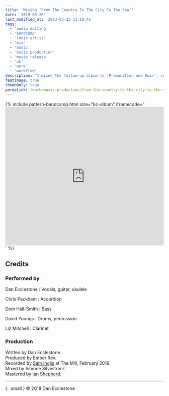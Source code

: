 ```yaml
---
title: 'Mixing ‘From The Country To The City To The Sea’'
date: '2019-09-20'
last_modified_at: '2023-05-23 13:10:41'
tags: 
  - 'audio editing'
  - 'bandcamp'
  - 'indie artist'
  - 'mix'
  - 'music'
  - 'music production'
  - 'music release'
  - 'uk'
  - 'work'
  - 'workflow'
description: "I mixed the follow-up album to ‘Premonition and Ruin’, collaborating with Sam Inglis and Ian Shepherd."
featimage: true
thumbOnly: true
permalink: /work/music-production/from-the-country-to-the-city-to-the-sea-album-mix/
---
```

{% include pattern-bandcamp.html size="bc-album" iframecode='<iframe style="border: 0; width: 100%; height: 439px;" src="https://bandcamp.com/EmbeddedPlayer/album=404229151/size=large/bgcol=ffffff/linkcol=333333/artwork=small/transparent=true/"><a href="https://emberrev.bandcamp.com/album/from-the-country-to-the-city-to-the-sea-2">From The Country To The City To The Sea by Ember Rev</a></iframe>' %}

## Credits

### Performed by

Dan Ecclestone
: Vocals, guitar, ukulele

Chris Peckham
: Accordion

Dom Hall-Smith
: Bass

David Youngs
: Drums, percussion

Liz Mitchell
: Clarinet

### Production

Written by Dan Ecclestone.  
Produced by Ember Rev.  
Recorded by [Sam Inglis](https://www.soundonsound.com/author/sam-inglis) at The Mill, February 2019.  
Mixed by Simone Silvestroni.  
Mastered by [Ian Shepherd](https://productionadvice.co.uk/about/).

---

{: .small }
&copy; 2018 Dan Ecclestone